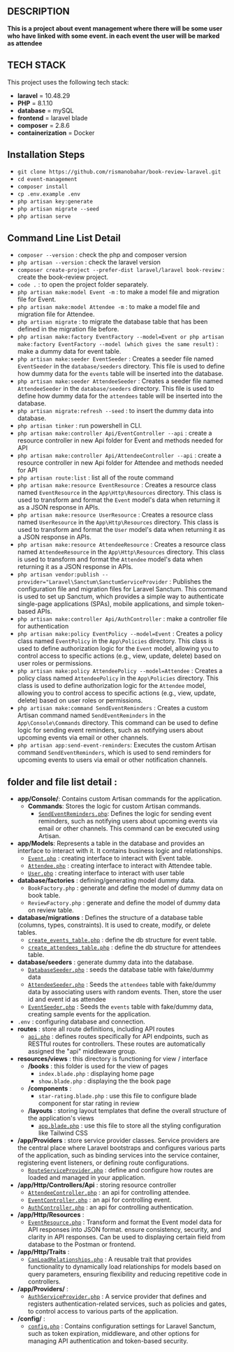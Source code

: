 ## DESCRIPTION

**This is a project about event management where there will be some user who have linked with some event. in each event the user will be marked as attendee**

## TECH STACK

This project uses the following tech stack:
- **laravel** = 10.48.29
- **PHP** = 8.1.10
- **database** = mySQL
- **frontend** = laravel blade
- **composer** = 2.8.6
- **containerization** = Docker

## Installation Steps
                               
- `git clone https://github.com/rismanobahar/book-review-laravel.git`
- `cd event-management`
- `composer install`
- `cp .env.example .env`
- `php artisan key:generate`
- `php artisan migrate --seed`
- `php artisan serve`

## Command Line List Detail

- `composer --version` : check the php and composer version
- `php artisan --version` : check the laravel version
- `composer create-project --prefer-dist laravel/laravel book-review` : create the book-review project.
- `code .` : to open the project folder separately.
- `php artisan make:model Event -m` : to make a model file and migration file for Event.
- `php artisan make:model Attendee -m` : to make a model file and migration file for Attendee.
- `php artisan migrate` : to migrate the database table that has been defined in the migration file before.
- `php artisan make:factory EventFactory --model=Event or php artisan make:factory EventFactory --model (which gives the same result)` : make a dummy data for event table.
- `php artisan make:seeder EventSeeder` : Creates a seeder file named `EventSeeder` in the `database/seeders` directory. This file is used to define how dummy data for the `events` table will be inserted into the database.
- `php artisan make:seeder AttendeeSeeder` : Creates a seeder file named `AttendeeSeeder` in the `database/seeders` directory. This file is used to define how dummy data for the `attendees` table will be inserted into the database.
- `php artisan migrate:refresh --seed` : to insert the dummy data into database.
- `php artisan tinker` : run powershell in CLI.
- `php artisan make:controller Api/EventController --api` : create a resource controller in new Api folder for Event and methods needed for API
- `php artisan make:controller Api/AttendeeController --api` : create a resource controller in new Api folder for Attendee and methods needed for API
- `php artisan route:list` : list all of the route command
- `php artisan make:resource EventResource` : Creates a resource class named
`EventResource` in the `App\Http\Resources` directory. This class is used to transform and format the `Event` model's data when returning it as a JSON response in APIs.
- `php artisan make:resource UserResource` : Creates a resource class named
`UserResource` in the `App\Http\Resources` directory. This class is used to transform and format the `User` model's data when returning it as a JSON response in APIs.
- `php artisan make:resource AttendeeResource` : Creates a resource class named
`AttendeeResource` in the `App\Http\Resources` directory. This class is used to transform and format the `Attendee` model's data when returning it as a JSON response in APIs.
- `php artisan vendor:publish --provider="Laravel\Sanctum\SanctumServiceProvider` : Publishes the configuration file and migration files for Laravel Sanctum. This command is used to set up Sanctum, which provides a simple way to authenticate single-page applications (SPAs), mobile applications, and simple token-based APIs.
- `php artisan make:controller Api/AuthController` : make a controller file for authentication
- `php artisan make:policy EventPolicy --model=Event` : Creates a policy class named `EventPolicy` in the `App\Policies` directory. This class is used to define authorization logic for the `Event` model, allowing you to control access to specific actions (e.g., view, update, delete) based on user roles or permissions.
- `php artisan make:policy AttendeePolicy --model=Attendee` : Creates a policy class named `AttendeePolicy` in the `App\Policies` directory. This class is used to define authorization logic for the `Attendee` model, allowing you to control access to specific actions (e.g., view, update, delete) based on user roles or permissions.
- `php artisan make:command SendEventReminders` : Creates a custom Artisan command named `SendEventReminders` in the `App\Console\Commands` directory. This command can be used to define logic for sending event reminders, such as notifying users about upcoming events via email or other channels.
- `php artisan app:send-event-reminders`: Executes the custom Artisan command `SendEventReminders`, which is used to send reminders for upcoming events to users via email or other notification channels.

## folder and file list detail : 

- **app/Console/**: Contains custom Artisan commands for the application.
    - **Commands**: Stores the logic for custom Artisan commands.
        - [`SendEventReminders.php`](/app/Console/Commands/SendEventReminders.php): Defines the logic for sending event reminders, such as notifying users about upcoming events via email or other channels. This command can be executed using Artisan.
- **app/Models**: Represents a table in the database and provides an interface to interact with it. It contains business logic and relationships.
    - [`Event.php`](/app/Models/Event.php) : creating interface to interact with Event table.
    - [`Attendee.php`](/app/Models/Attendee.php) : creating interface to interact with Attendee table.
    - [`User.php`](/app/Models/User.php) : creating interface to interact with user table
- **database/factories** : defining/generating model dummy data.
    - `BookFactory.php` :  generate and define the model of dummy data on book table.
    - `ReviewFactory.php` : generate and define the model of dummy data on review table.
- **database/migrations** : Defines the structure of a database table (columns, types, constraints). It is used to create, modify, or delete tables.
    - [`create_events_table.php`](/database/migrations/2025_04_03_103429_create_events_table.php) : define the db structure for event table.
    - [`create_attendees_table.php`](/database/migrations/2025_04_03_103448_create_attendees_table.php) : define the db structure for attendees table.
- **database/seeders** : generate dummy data into the database.
    - [`DatabaseSeeder.php`](/database/seeders/DatabaseSeeder.php) : seeds the database table with fake/dummy data
    - [`AttendeeSeeder.php`](/database/seeders/AttendeeSeeder.php) : Seeds the `attendees` table with fake/dummy data by associating users with random events. Then, store the user id and event id as attendee
    - [`EventSeeder.php`](/database/seeders/EventSeeder.php) : Seeds the `events` table with fake/dummy data, creating sample events for the application.
- `.env` : configuring database and connection.
- **routes** : store all route definitions, including API routes
    - [`api.php`](/routes/api.php) : defines routes specifically for API endpoints, such as RESTful routes for controllers. These routes are automatically assigned the "api" middleware group.
- **resources/views** : this directory is functioning for view / interface
    - **/books** : this folder is used for the view of pages
        - `index.blade.php` : displaying home page
        - `show.blade.php` : displaying the the book page
    - **/components** : 
        - `star-rating.blade.php` : use this file to configure blade component for star rating in review 
    - **/layouts** : storing layout templates that define the overall structure of the application's views
        - [`app.blade.php`](/resources/views/) : use this file to store all the styling configuration like Tailwind CSS
- **/app/Providers** : store service provider classes.  Service providers are the central place where Laravel bootstraps and configures various parts of the application, such as binding services into the service container, registering event listeners, or defining route configurations.
    - [`RouteServiceProvider.php`](/app/Providers/RouteServiceProvider.php) : define and configure how routes are loaded and managed in your application.
- **/app/Http/Controllers/Api** : storing resource controller
    - [`AttendeeController.php`](/app/Http/Controllers/Api/AttendeeController.php) :  an api for controlling attendee.
    - [`EventController.php`](/app/Http/Controllers/Api/EventController.php) : an api for controlling event.
    - [`AuthController.php`](/app/Http/Controllers/Api/AuthController.php) : an api for controlling authentication.
- **/app/Http/Resources** : 
    - [`EventResource.php`](/app/Http/Resources/EventResource.php) : Transform and format the Event model data for API responses into JSON format. ensure consistency, security, and clarity in API responses. Can be used to displaying certain field from database to the Postman or frontend.
- **/app/Http/Traits** : 
    - [`CanLoadRelationships.php`](/app/Http/Traits/CanLoadRelationships.php) : A reusable trait that provides functionality to dynamically load relationships for models based on query parameters, ensuring flexibility and reducing repetitive code in controllers. 
- **/app/Providers/** :
    - [`AuthServiceProvider.php`](/app/Providers/AuthServiceProvider.php) : A service provider that defines and registers authentication-related services, such as policies and gates, to control access to various parts of the application.
- **/config/** : 
    - [`config.php`](/config/sanctum.php) : Contains configuration settings for Laravel Sanctum, such as token expiration, middleware, and other options for managing API authentication and token-based security.
